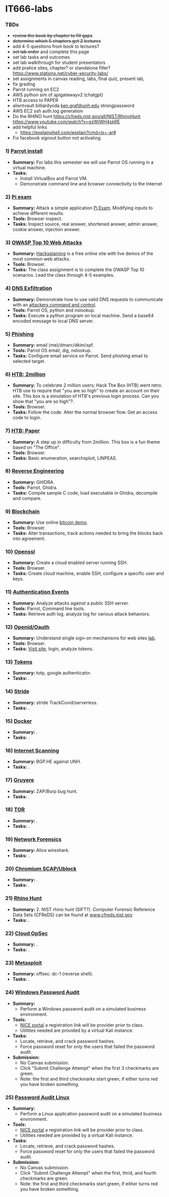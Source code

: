 # IT666-labs

### TBDs
- ~~review the book by chapter to fill gaps~~
- ~~determine which 5 chapters get 2 lectures~~
- add 4-5 questions from book to lectures?
- ~~set lab order~~ and complete this page
- set lab tasks and outcomes
- set lab walkthrough for student presentators
- add pratice sites, chapter? or standalone filler? https://www.stationx.net/cyber-security-labs/
- set assignments in canvas reading, labs, final quiz, present lab,
- fix grading
- Parrot running on EC2
- AWS python sim of apigatewayv2 (chatgpt)
- HTB access to PAPER
- alientvault billiardyoda ken.graf@unh.edu strongpassword
- AWS EC2 ssh auth.log generation
- Do the RHINO hunt https://cfreds.nist.gov/all/NIST/RhinoHunt
  https://www.youtube.com/watch?v=gzWiWH4skRE
- add helpful links
  - https://explainshell.com/explain?cmd=ls+-ar#
- Fix facebook signout button not activating

### 1) [Parrot install](./parrot.md)
  - __Summary:__ For labs this semester we will use Parrot OS running in a virtual machine.  
  - __Tasks:__
    - Install VirtualBox and Parrot VM.
    - Demonstrate command line and browser connectivity to the Internet

### 2) [Pi exam](./pi.md)
  - __Summary:__ Attack a simple application [Pi Exam](https://pi.kengraf.com).  Modifying inputs to achieve different results.  
  - __Tools:__ Browser inspect.  
  - __Tasks:__ Inspect source, real answer, shortened answer, admin answer, cookie answer, injection answer.  

### 3) [OWASP Top 10 Web Attacks](./hacksplaining.md)
  - __Summary:__ [Hacksplaining](https://hacksplaining.com) is a free online site with live demos of the most common web attacks.  
  - __Tools:__ Browser.  
  - __Tasks:__ The class assignment is to complete the OWASP Top 10 scenarios.  Lead the class through 4-5 examples.  

### 4) [DNS Exfiltration](./dns_exfil.md)
  - __Summary:__ Demonstrate how to use valid DNS requests to communicate with an [attackers command and control](https://github.com/kengraf/DNSexfil/tree/main).  
  - __Tools:__ Parrot OS, python and nslookup.  
  - __Tasks:__ Execute a python program on local machine.  Send a base64 encoded message to local DNS server.  

### 5) [Phishing](./phishing.md)
  - __Summary:__ email (me)/dmarc/dkim/spf.  
  - __Tools:__ Parrot OS email, dig, nslookup.  
  - __Tasks:__ Configure email service on Parrot.  Send phishing email to selected target.  

### 6) [HTB: 2million](./htb_2million.md)
  - __Summary:__ To celebrate 2 million users; Hack The Box (HTB) went retro. HTB use to require that "you are so high" to create an account on their site.  This box is a simulation of HTB's previous login process.  Can you show that "you are so high"?.  
  - __Tools:__ Browser.  
  - __Tasks:__ Follow the code.  Alter the normal browser flow.  Get an access code to login.  

### 7) [HTB: Paper](./htb_paper.md)
  - __Summary:__ A step up in difficulty from 2million.  This box is a fun theme based on "The Office".  
  - __Tools:__ Browser.  
  - __Tasks:__ Basic enumeration, searchsploit, LINPEAS.  

### 8) [Reverse Engineering](./ghidra.md)
  - __Summary:__ GHIDRA.  
  - __Tools:__ Parrot, Ghidra.  
  - __Tasks:__ Compile sample C code, load executable in Ghidra, decompile and compare.  

### 9) [Blockchain](./blockchain.md)
  - __Summary:__ Use online [bitcoin demo](https://andersbrownworth.com/blockchain/distributed).    
  - __Tools:__ Browser.  
  - __Tasks:__ Alter transactions, track actions needed to bring the blocks back into agreement.  

### 10) [Openssl](./openssl.md)
  - __Summary:__ Create a cloud enabled server running SSH.
  - __Tools:__ Browser.    
  - __Tasks:__ Create cloud machine, enable SSH, configure a specific user and keys.  

### 11) [Authentication Events](./auth_log.md)
  - __Summary:__ Analyze attacks against a public SSH server.  
  - __Tools:__ Parrot, Command line tools.
  - __Tasks:__ Retrieve auth log, analyze log for various attack behaviors.  

### 12) [Openid/Oauth](./openid_oauth.md)
  - __Summary:__ Understand single sign-on mechanisms for web sites [lab](https://mycourses.unh.edu/courses/84760/assignments/670156).  
  - __Tools:__ Browser.    
  - __Tasks:__ [Visit site](https://kengraf-auth2.web.app/github-popup.html), login, analyze tokens.  

### 13) [Tokens](./tokens.md)
  - __Summary:__ totp, google authenticator.  
  - __Tasks:__ .  

### 14) [Stride](./stride.md)
  - __Summary:__ stride TrackCovid/serverless.  
  - __Tasks:__ .  

### 15) [Docker](./docker.md)
  - __Summary:__ .  
  - __Tasks:__ .  

### 16) [Internet Scanning](./internet_scanning.md)
  - __Summary:__ BGP.HE against UNH.  
  - __Tasks:__ .  

### 17) [Gruyere](./gruyere.md)
  - __Summary:__ ZAP/Burp bug hunt.  
  - __Tasks:__ .  

### 18) [TOR](./tor.md)
  - __Summary:__ .  
  - __Tasks:__ .  

### 19) [Network Forensics](./network_forensics.md)
  - __Summary:__ Alice wireshark.  
  - __Tasks:__ .  

### 20) [Chromium SCAP/Ublock](./chromium.md)
  - __Summary:__ .  
  - __Tasks:__ .  

### 21) [Rhino Hunt](./rhino_hunt.md)
  - __Summary:__ 2.	NIST rhino hunt (SIFT?).  Computer Forensic Reference Data Sets (CFReDS) can be found at www.cfreds.nist.gov
  - __Tasks:__ .  

### 22) [Cloud OpSec](./cloud_opsec.md)
  - __Summary:__ .  
  - __Tasks:__ .  

### 23) [Metasploit](./metasploit.md)
  - __Summary:__ offsec: dc-1 (reverse shell).  
  - __Tasks:__ .  

### 24) [Windows Password Audit](./windows_password_audit.md)
  - __Summary:__
    - Perform a Windows password audit on a simulated business environment.  
  - __Tools:__
    - [NICE portal](https://portal.nice-challenge.com/login) a registration link will be provider prior to class.  
    - Utilities needed are provided by a virtual Kali instance.  
  - __Tasks:__
    - Locate, retrieve, and crack password hashes.
    - Force password reset for only the users that failed the password audit.
  - __Submission:__
    - No Canvas submission.
    - Click "Submit Challenge Attempt" when the first 3 checkmarks are green.
    - Note: the first and third checkmarks start green, if either turns red you have broken something.

### 25) [Password Audit Linux](./password_audit_linux.md)
  - __Summary:__
    - Perform a Linux application password audit on a simulated business environment.  
  - __Tools:__
    - [NICE portal](https://portal.nice-challenge.com/login) a registration link will be provider prior to class.  
    - Utilities needed are provided by a virtual Kali instance.  
  - __Tasks:__
    - Locate, retrieve, and crack password hashes.
    - Force password reset for only the users that failed the password audit.
  - __Submission:__
    - No Canvas submission.
    - Click "Submit Challenge Attempt" when the first, thrid, and fourth checkmarks are green.
    - Note: the first and third checkmarks start green, if either turns red you have broken something.


